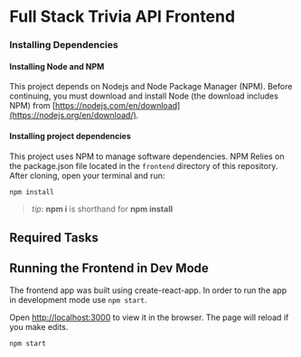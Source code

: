 # Full Stack Trivia API  Frontend


### Installing Dependencies

#### Installing Node and NPM

This project depends on Nodejs and Node Package Manager (NPM). Before continuing, you must download and install Node (the download includes NPM) from [https://nodejs.com/en/download](https://nodejs.org/en/download/).

#### Installing project dependencies

This project uses NPM to manage software dependencies. NPM Relies on the package.json file located in the `frontend` directory of this repository. After cloning, open your terminal and run:

```bash
npm install
```

>_tip_: **npm i** is shorthand for **npm install**

## Required Tasks

## Running the Frontend in Dev Mode

The frontend app was built using create-react-app. In order to run the app in development mode use ```npm start```.

Open [http://localhost:3000](http://localhost:3000) to view it in the browser. The page will reload if you make edits.<br>

```bash
npm start
```
